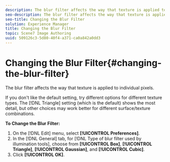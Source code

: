 ```yaml
---
description: The blur filter affects the way that texture is applied to individual pixels.
seo-description: The blur filter affects the way that texture is applied to individual pixels.
seo-title: Changing the Blur Filter
solution: Experience Manager
title: Changing the Blur Filter
topic: Scene7 Image Authoring
uuid: 509126c3-5d80-40f4-a371-ca0a842a0dd3
---
```


# Changing the Blur Filter{#changing-the-blur-filter}

The blur filter affects the way that texture is applied to individual pixels.

If you don't like the default setting, try different options for different texture types. The [!DNL Triangle] setting (which is the default) shows the most detail, but other choices may work better for different surface/texture combinations.

**To Change the Blur Filter:** 

1. On the [!DNL Edit] menu, select **[!UICONTROL Preferences]**.
1. In the [!DNL General] tab, for [!DNL Type of blur filter used by illumination tools], choose from **[!UICONTROL Box]**, **[!UICONTROL Triangle]**, **[!UICONTROL Gaussian]**, and **[!UICONTROL Cubic]**.
1. Click **[!UICONTROL OK]**.
